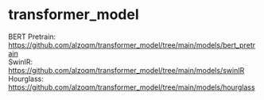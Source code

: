 # transformer_model
BERT Pretrain: https://github.com/alzoqm/transformer_model/tree/main/models/bert_pretrain <br>
SwinIR: https://github.com/alzoqm/transformer_model/tree/main/models/swinIR <br>
Hourglass: https://github.com/alzoqm/transformer_model/tree/main/models/hourglass <br>
